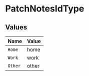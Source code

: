 # PatchNotesIdType


## Values

| Name    | Value   |
| ------- | ------- |
| `Home`  | home    |
| `Work`  | work    |
| `Other` | other   |